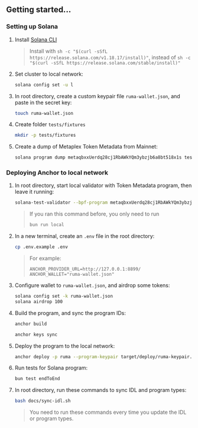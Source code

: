 ## Getting started...

### Setting up Solana

1. Install [Solana CLI](https://solana.com/docs/intro/installation)

   > Install with `sh -c "$(curl -sSfL https://release.solana.com/v1.18.17/install)"`, instead of `sh -c "$(curl -sSfL https://release.solana.com/stable/install)"`

2. Set cluster to local network:

   ```bash
   solana config set -u l
   ```

3. In root directory, create a custom keypair file `ruma-wallet.json`, and paste in the secret key:

   ```bash
   touch ruma-wallet.json
   ```

4. Create folder `tests/fixtures`

   ```bash
   mkdir -p tests/fixtures
   ```

5. Create a dump of Metaplex Token Metadata from Mainnet:

   ```bash
   solana program dump metaqbxxUerdq28cj1RbAWkYQm3ybzjb6a8bt518x1s tests/fixtures/mpl_token_metadata.so -u m
   ```

### Deploying Anchor to local network

1. In root directory, start local validator with Token Metadata program, then leave it running:

   ```bash
   solana-test-validator --bpf-program metaqbxxUerdq28cj1RbAWkYQm3ybzjb6a8bt518x1s tests/fixtures/mpl_token_metadata.so -r
   ```

   > If you ran this command before, you only need to run
   >
   > ```bash
   > bun run local
   > ```

2. In a new terminal, create an `.env` file in the root directory:

   ```bash
   cp .env.example .env
   ```

   > For example:
   >
   > ```env
   > ANCHOR_PROVIDER_URL=http://127.0.0.1:8899/
   > ANCHOR_WALLET="ruma-wallet.json"
   > ```

3. Configure wallet to `ruma-wallet.json`, and airdrop some tokens:

   ```bash
   solana config set -k ruma-wallet.json
   solana airdrop 100
   ```

4. Build the program, and sync the program IDs:

   ```bash
   anchor build
   ```

   ```bash
   anchor keys sync
   ```

5. Deploy the program to the local network:

   ```bash
   anchor deploy -p ruma --program-keypair target/deploy/ruma-keypair.json
   ```

6. Run tests for Solana program:

   ```bash
   bun test endToEnd
   ```

7. In root directory, run these commands to sync IDL and program types:

   ```bash
   bash docs/sync-idl.sh
   ```

   > You need to run these commands every time you update the IDL or program types.
